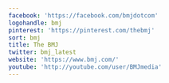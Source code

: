 ```yaml
---
facebook: 'https://facebook.com/bmjdotcom'
logohandle: bmj
pinterest: 'https://pinterest.com/thebmj'
sort: bmj
title: The BMJ
twitter: bmj_latest
website: 'https://www.bmj.com/'
youtube: 'http://youtube.com/user/BMJmedia'
---
```

